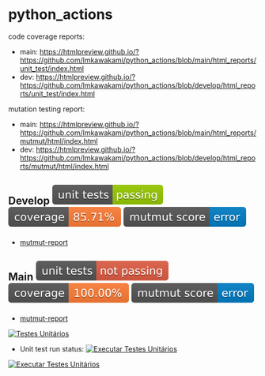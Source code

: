 # python_actions

code coverage reports:
- main: https://htmlpreview.github.io/?https://github.com/lmkawakami/python_actions/blob/main/html_reports/unit_test/index.html
- dev: https://htmlpreview.github.io/?https://github.com/lmkawakami/python_actions/blob/develop/html_reports/unit_test/index.html

mutation testing report:
- main: https://htmlpreview.github.io/?https://github.com/lmkawakami/python_actions/blob/main/html_reports/mutmut/html/index.html
- dev: https://htmlpreview.github.io/?https://github.com/lmkawakami/python_actions/blob/develop/html_reports/mutmut/html/index.html

## Develop ![Alt text](./develop/badges/unit_tests_run_badge.svg) ![Alt text](./develop/badges/unit_tests_coverage_badge.svg) ![Alt text](./develop/badges/mutmut_score_badge.svg)
- [mutmut-report](./develop/mutmut/html/index.html)

## Main ![Alt text](./main/badges/unit_tests_run_badge.svg) ![Alt text](./main/badges/unit_tests_coverage_badge.svg) ![Alt text](./main/badges/mutmut_score_badge.svg)
- [mutmut-report](./main/mutmut/html/index.html)



[![Testes Unitários](https://github.com/lmkawakami/python_actions/actions/workflows/unit_test.yml/badge.svg)](https://github.com/lmkawakami/python_actions/actions/workflows/unit_test.yml)


- Unit test run status:
[![Executar Testes Unitários](https://github.com/lmkawakami/python_actions/actions/workflows/unit_test_run.yml/badge.svg)](https://github.com/lmkawakami/python_actions/actions/workflows/unit_test_run.yml)


<!-- badge de testes unitários -->
[![Executar Testes Unitários](https://github.com/lmkawakami/python_actions/actions/workflows/unit_test_run.yml/badge.svg)](https://github.com/lmkawakami/python_actions/actions/workflows/unit_test_run.yml)



